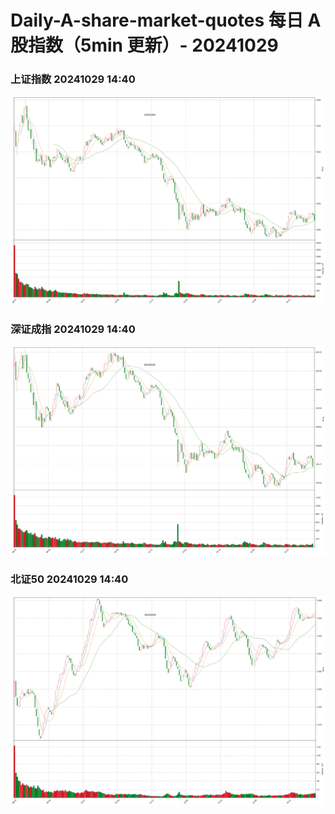 
# Daily-A-share-market-quotes 每日 A 股指数（5min 更新）- 20241029

### 上证指数 20241029 14:40
![](./fig/2024/10/20241029-sh000001.png)

### 深证成指 20241029 14:40
![](./fig/2024/10/20241029-sz399001.png)

### 北证50 20241029 14:40
![](./fig/2024/10/20241029-bj899050.png)
